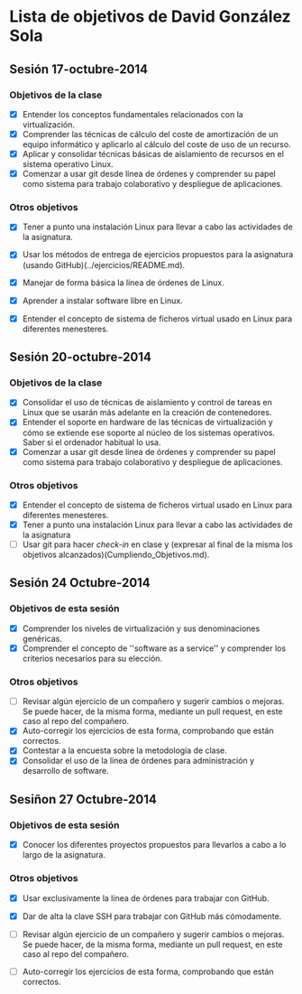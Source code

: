 Lista de objetivos de David González Sola
============================

## Sesión 17-octubre-2014

### Objetivos de la clase

- [X] Entender los conceptos fundamentales relacionados con la virtualización.
- [X] Comprender las técnicas de cálculo del coste de amortización de un equipo informático y aplicarlo al cálculo del coste de uso de un recurso.
- [X] Aplicar y consolidar técnicas básicas de aislamiento de recursos en el sistema operativo Linux.
- [X] Comenzar a usar git desde línea de órdenes y comprender su papel como sistema para trabajo colaborativo y despliegue de aplicaciones.

### Otros objetivos

- [X] Tener a punto una instalación Linux para llevar a cabo las actividades de la asignatura.
- [X] Usar los métodos de entrega de ejercicios propuestos para la asignatura (usando GitHub)(../ejercicios/README.md). 
- [X] Manejar de forma básica la línea de órdenes de Linux.
- [X] Aprender a instalar software libre en Linux. 
- [X] Entender el concepto de sistema de ficheros virtual usado en Linux para diferentes menesteres.


## Sesión 20-octubre-2014

### Objetivos de la clase

- [X] Consolidar el uso de técnicas de aislamiento y control de tareas en Linux que se usarán más adelante en la creación de contenedores. 
- [X] Entender el soporte en hardware de las técnicas de virtualización y cómo se extiende ese soporte al núcleo de los sistemas operativos. Saber si el ordenador habitual lo usa.
- [X] Comenzar a usar git desde línea de órdenes y comprender su papel como sistema para trabajo colaborativo y despliegue de aplicaciones.

### Otros objetivos

- [X] Entender el concepto de sistema de ficheros virtual usado en Linux para diferentes menesteres.
- [X] Tener a punto una instalación Linux para llevar a cabo las actividades de la asignatura
- [ ] Usar git para hacer *check-in* en clase y (expresar al final de la misma los objetivos alcanzados)(Cumpliendo_Objetivos.md).

## Sesión 24 Octubre-2014

### Objetivos de esta sesión

- [X] Comprender los niveles de virtualización y sus denominaciones genéricas.
- [X] Comprender el concepto de ''software as a service'' y comprender los criterios necesarios para su elección.

### Otros objetivos

- [ ] Revisar algún ejercicio de un compañero y sugerir cambios o mejoras. Se puede hacer, de la misma forma, mediante un pull request, en este caso al repo del compañero.
- [X] Auto-corregir los ejercicios de esta forma, comprobando que están correctos.
- [X] Contestar a la encuesta sobre la metodología de clase.
- [X] Consolidar el uso de la línea de órdenes para administración y desarrollo de software.

## Sesiñon 27 Octubre-2014

### Objetivos de esta sesión

- [X] Conocer los diferentes proyectos propuestos para llevarlos a cabo a lo largo de la asignatura.

### Otros objetivos

- [X] Usar exclusivamente la línea de órdenes para trabajar con GitHub.
- [X] Dar de alta la clave SSH para trabajar con GitHub más cómodamente.
- [ ] Revisar algún ejercicio de un compañero y sugerir cambios o mejoras. Se puede hacer, de la misma forma, mediante un pull request, en este caso al repo del compañero.
- [ ] Auto-corregir los ejercicios de esta forma, comprobando que están correctos.


